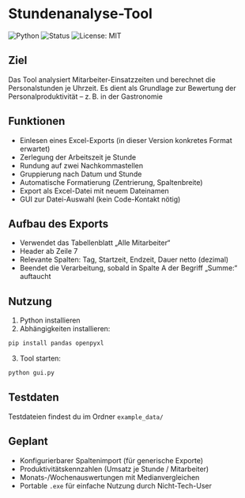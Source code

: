 # Stundenanalyse-Tool

![Python](https://img.shields.io/badge/python-3.10%2B-blue)
![Status](https://img.shields.io/badge/status-POC-orange)
![License: MIT](https://img.shields.io/badge/License-MIT-green.svg)

## Ziel

Das Tool analysiert Mitarbeiter-Einsatzzeiten und berechnet die Personalstunden je Uhrzeit. Es dient als Grundlage zur Bewertung der Personalproduktivität – z. B. in der Gastronomie

## Funktionen

- Einlesen eines Excel-Exports (in dieser Version konkretes Format erwartet)
- Zerlegung der Arbeitszeit je Stunde
- Rundung auf zwei Nachkommastellen
- Gruppierung nach Datum und Stunde
- Automatische Formatierung (Zentrierung, Spaltenbreite)
- Export als Excel-Datei mit neuem Dateinamen
- GUI zur Datei-Auswahl (kein Code-Kontakt nötig)

## Aufbau des Exports

- Verwendet das Tabellenblatt „Alle Mitarbeiter“
- Header ab Zeile 7
- Relevante Spalten: Tag, Startzeit, Endzeit, Dauer netto (dezimal)
- Beendet die Verarbeitung, sobald in Spalte A der Begriff „Summe:“ auftaucht

## Nutzung

1. Python installieren
2. Abhängigkeiten installieren:

```bash
pip install pandas openpyxl
```

3. Tool starten:

```bash
python gui.py
```

## Testdaten

Testdateien findest du im Ordner `example_data/`

## Geplant

- Konfigurierbarer Spaltenimport (für generische Exporte)
- Produktivitätskennzahlen (Umsatz je Stunde / Mitarbeiter)
- Monats-/Wochenauswertungen mit Medianvergleichen
- Portable `.exe` für einfache Nutzung durch Nicht-Tech-User


